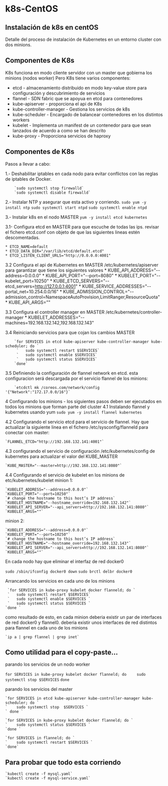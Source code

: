 # k8s-CentOS
## Instalación de k8s en centOS
Detalle del proceso de instalación de Kubernetes en un entorno cluster con dos minions.

## Componentes de K8s
K8s funciona en modo cliente servidor con un master que gobierna los minions (nodos worker)
Pero K8s tiene varios componentes:
  * etcd - almacenamiento distribuido en modo key-value store para configuración y descubrimiento de servicios 
  * flannel - SDN fabric que se apoyua en etcd para contenedores 
  * kube-apiserver - proporciona el api de K8s 
  * kube-controller-manager - Gestiona los servicios de k8s
  * kube-scheduler - Encargado de balancear contenedores en los distintos workers 
  * kubelet - Implementa un manifest de un contenedor para que sean lanzados de acuerdo a como se han descrito 
  * kube-proxy - Proporciona servicios de haproxy 
	
## Componentes de K8s
Pasos a llevar a cabo:

1.- Deshabilitar iptables en cada nodo para evitar conflictos con las reglas de iptables de Docker.

		`sudo systemctl stop firewalld`
		`sudo systemctl disable firewalld`
		
2.- Instalar NTP y asegurar que esta activo y corriendo.
  `sudo yum -y install ntp`
  `sudo systemctl start ntpd`
  `sudo systemctl enable ntpd`
  
3.- Instalar k8s en el nodo MASTER
	`yum -y install etcd kubernetes`

3.1- Configura etcd en MASTER para que escuche de todas las ips. revisar el fichero etcd.conf con objeto de que las siguientes lineas estén descomentadas.

	* ETCD_NAME=default
	* ETCD_DATA_DIR="/var/lib/etcd/default.etcd"
	* ETCD_LISTEN_CLIENT_URLS="http://0.0.0.0:4001"


3.2 Configura el api de Kubernetes en MASTER /etc/kubernetes/apiserver para garantizar que tiene los siguientes valores
	* KUBE_API_ADDRESS="--address=0.0.0.0"
	* KUBE_API_PORT="--port=8080"
	* KUBELET_PORT="--kubelet_port=10250"
	* KUBE_ETCD_SERVERS="--etcd_servers=http://127.0.0.1:4001"
	* KUBE_SERVICE_ADDRESSES="--portal_net=10.254.0.0/16"
	* KUBE_ADMISSION_CONTROL="--admission_control=NamespaceAutoProvision,LimitRanger,ResourceQuota"
	* KUBE_API_ARGS=""

3.3 Configura el controller manager en MASTER /etc/kubernetes/controller-manager
	* KUBELET_ADDRESSES="--machines=192.168.132.142,192.168.132.143"

3.4 Reiniciando servicios para que cojan los cambios  MASTER


		`for SERVICES in etcd kube-apiserver kube-controller-manager kube-scheduler; do `
		 `   sudo systemctl restart $SERVICES`
		 `   sudo systemctl enable $SERVICES`
		 `   sudo systemctl status $SERVICES`
		`done`

3.5 Definiendo la configuración de  flannel network en etcd. esta configuracion será descargada por el servicio flannel de los minions:

		`etcdctl mk /coreos.com/network/config '{"Network":"172.17.0.0/16"}`

4 Configurando los minions - los siguientes pasos deben ser ejecutados en todos los minions que forman parte del cluster
4.1 Instalando flannel y kubernetes usando yum
		`sudo yum -y install flannel kubernetes`

4.2 Configurando el servicio etcd para el servicio de flannel. Hay que actualizar la siguiente linea en el fichero /etc/sysconfig/flanneld para conectar con master:

	`FLANNEL_ETCD="http://192.168.132.141:4001"`

4.3 configurando el servicio de configuración /etc/kubernetes/config de kubernetes para actualizar el valor del KUBE_MASTER

	`KUBE_MASTER="--master=http://192.168.132.141:8080"`

4.4 Configurando el servicio de kubelet en los minions de etc/kubernetes/kubelet
minion 1:

	`KUBELET_ADDRESS="--address=0.0.0.0"`
	`KUBELET_PORT="--port=10250"`
	`# change the hostname to this host’s IP address`
	`KUBELET_HOSTNAME="--hostname_override=192.168.132.142"`
	`KUBELET_API_SERVER="--api_servers=http://192.168.132.141:8080"`
	`KUBELET_ARGS=""`

minion 2:

	`KUBELET_ADDRESS="--address=0.0.0.0"`
	`KUBELET_PORT="--port=10250"`
	`# change the hostname to this host’s IP address`
	`KUBELET_HOSTNAME="--hostname_override=192.168.132.143"`
	`KUBELET_API_SERVER="--api_servers=http://192.168.132.141:8080"`
	`KUBELET_ARGS=""`

En cada nodo hay que eliminar el interfaz de red docker0  

`sudo /sbin/ifconfig docker0 down`
`sudo brctl delbr docker0`

Arrancando los servicios en cada uno de los minions

	 `for SERVICES in kube-proxy kubelet docker flanneld; do `
	 `   sudo systemctl restart $SERVICES`
	 `   sudo systemctl enable $SERVICES `
	 `   sudo systemctl status $SERVICES `
	`done `

como resultado de esto, en cada minion deberia existir un par de interfaces de red docker0 y flannel0. deberia existir unos interfaces de red distintos para flannel en cada
uno de los minions

	`ip a | grep flannel | grep inet`


Como utilidad para el copy-paste... 
---------------------------------

parando los servicios de un nodo worker
 
 `for SERVICES in kube-proxy kubelet docker flanneld; do `
 `   sudo systemctl stop $SERVICES`
 `done `


parando los servicios del master

	`for SERVICES in etcd kube-apiserver kube-controller-manager kube-scheduler; do `
	`    sudo systemctl stop  $SERVICES `
	` done `

	`for SERVICES in kube-proxy kubelet docker flanneld; do `
	`    sudo systemctl status $SERVICES `
	`done `

	`for SERVICES in flanneld; do `
	`    sudo systemctl restart $SERVICES `
	`done`


Para probar que todo esta corriendo
---------------------------------

	`kubectl create -f mysql.yaml`
	`kubectl create -f mysql-service.yaml`
